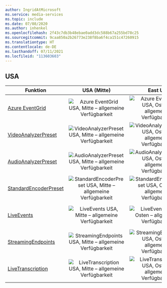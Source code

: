 ```yaml
---
author: IngridAtMicrosoft
ms.service: media-services
ms.topic: include
ms.date: 07/08/2020
ms.author: inhenkel
ms.openlocfilehash: 2f43c7db3b48ebae0add3dc588b67a255bd78c25
ms.sourcegitcommit: 9caa850a2b26773e238f8ba6f4ca151c47260915
ms.translationtype: HT
ms.contentlocale: de-DE
ms.lasthandoff: 07/11/2021
ms.locfileid: "113603603"
---
```

<!--Feature availability in region-->

## <a name="united-states"></a>USA

| Funktion                                                               |                                           USA (Mitte)                                           |                                           East US                                           |                                           USA (Ost) 2                                           |                                           USA Nord Mitte                                           |                                           USA Süd Mitte                                           |                                           USA, Westen                                           |                                           USA, Westen 2                                           | USA, Westen 3                                                                                        |                                         USA, Westen-Mitte                                          |
| --------------------------------------------------------------------- | :--------------------------------------------------------------------------------------------: | :-----------------------------------------------------------------------------------------: | :-------------------------------------------------------------------------------------------: | :--------------------------------------------------------------------------------------------------: | :--------------------------------------------------------------------------------------------------: | :-----------------------------------------------------------------------------------------: | :-------------------------------------------------------------------------------------------: | ------------------------------------------------------------------------------------------------ | :----------------------------------------------------------------------------------------------: |
| [Azure EventGrid](../monitoring/reacting-to-media-services-events.md) |    ![Azure EventGrid USA, Mitte – allgemeine Verfügbarkeit](../media/azure-clouds-regions/ga.svg)    |   ![Azure EventGrid USA, Osten – allgemeine Verfügbarkeit](../media/azure-clouds-regions/ga.svg)    |    ![Azure EventGrid USA, Osten 2 – allgemeine Verfügbarkeit](../media/azure-clouds-regions/ga.svg)    |    ![Azure EventGrid USA, Norden-Mitte – allgemeine Verfügbarkeit](../media/azure-clouds-regions/ga.svg)    |    ![Azure EventGrid USA, Süden-Mitte – allgemeine Verfügbarkeit](../media/azure-clouds-regions/ga.svg)    |    ![Azure EventGrid USA, Westen – allgemeine Verfügbarkeit](../media/azure-clouds-regions/ga.svg)    |    ![Azure EventGrid USA, Westen 2 – allgemeine Verfügbarkeit](../media/azure-clouds-regions/ga.svg)    | ![Azure EventGrid Osten/Westen 3 – allgemeine Verfügbarkeit](../media/azure-clouds-regions/ga.svg)        |    ![Azure EventGrid Westen, Mitte – allgemeine Verfügbarkeit](../media/azure-clouds-regions/ga.svg)    |
| [VideoAnalyzerPreset](../analyze-video-audio-files-concept.md)        |  ![VideoAnalyzerPreset USA, Mitte – allgemeine Verfügbarkeit](../media/azure-clouds-regions/ga.svg)  |  ![VideoAnalyzerPreset USA, Osten – allgemeine Verfügbarkeit](../media/azure-clouds-regions/ga.svg)  |  ![VideoAnalyzerPreset USA, Osten 2 – allgemeine Verfügbarkeit](../media/azure-clouds-regions/ga.svg)  |  ![VideoAnalyzerPreset USA, Norden-Mitte – allgemeine Verfügbarkeit](../media/azure-clouds-regions/ga.svg)  |  ![VideoAnalyzerPreset USA, Süden-Mitte – allgemeine Verfügbarkeit](../media/azure-clouds-regions/ga.svg)  |  ![VideoAnalyzerPreset USA, Westen – allgemeine Verfügbarkeit](../media/azure-clouds-regions/ga.svg)  |  ![VideoAnalyzerPreset USA, Westen 2 – allgemeine Verfügbarkeit](../media/azure-clouds-regions/ga.svg)  |   |  ![VideoAnalyzerPreset Westen, Mitte – allgemeine Verfügbarkeit](../media/azure-clouds-regions/ga.svg)  |
| [AudioAnalyzerPreset](../analyze-video-audio-files-concept.md)        |  ![AudioAnalyzerPreset USA, Mitte – allgemeine Verfügbarkeit](../media/azure-clouds-regions/ga.svg)  |  ![AudioAnalyzerPreset USA, Osten – allgemeine Verfügbarkeit](../media/azure-clouds-regions/ga.svg)  |  ![AudioAnalyzerPreset USA, Osten 2 – allgemeine Verfügbarkeit](../media/azure-clouds-regions/ga.svg)  |  ![AudioAnalyzerPreset USA, Norden-Mitte – allgemeine Verfügbarkeit](../media/azure-clouds-regions/ga.svg)  |  ![AudioAnalyzerPreset USA, Süden-Mitte – allgemeine Verfügbarkeit](../media/azure-clouds-regions/ga.svg)  |  ![AudioAnalyzerPreset USA, Westen – allgemeine Verfügbarkeit](../media/azure-clouds-regions/ga.svg)  |  ![AudioAnalyzerPreset USA, Westen 2 – allgemeine Verfügbarkeit](../media/azure-clouds-regions/ga.svg)  |  |  ![AudioAnalyzerPreset Westen, Mitte – allgemeine Verfügbarkeit](../media/azure-clouds-regions/ga.svg)  |
| [StandardEncoderPreset](../encode-concept.md)                         | ![StandardEncoderPreset USA, Mitte – allgemeine Verfügbarkeit](../media/azure-clouds-regions/ga.svg) | ![StandardEncoderPreset USA, Osten – allgemeine Verfügbarkeit](../media/azure-clouds-regions/ga.svg) | ![StandardEncoderPreset USA, Osten 2 – allgemeine Verfügbarkeit](../media/azure-clouds-regions/ga.svg) | ![StandardEncoderPreset USA, Norden-Mitte – allgemeine Verfügbarkeit](../media/azure-clouds-regions/ga.svg) | ![StandardEncoderPreset USA, Süden-Mitte – allgemeine Verfügbarkeit](../media/azure-clouds-regions/ga.svg) | ![StandardEncoderPreset USA, Westen – allgemeine Verfügbarkeit](../media/azure-clouds-regions/ga.svg) | ![StandardEncoderPreset USA, Westen 2 – allgemeine Verfügbarkeit](../media/azure-clouds-regions/ga.svg) | ![Azure StandardEncoderPreset Westen 3 – allgemeine Verfügbarkeit](../media/azure-clouds-regions/ga.svg) | ![StandardEncoderPreset Westen, Mitte – allgemeine Verfügbarkeit](../media/azure-clouds-regions/ga.svg) |
| [LiveEvents](../stream-live-streaming-concept.md)                     |      ![LiveEvents USA, Mitte – allgemeine Verfügbarkeit](../media/azure-clouds-regions/ga.svg)       |      ![LiveEvents USA, Osten – allgemeine Verfügbarkeit](../media/azure-clouds-regions/ga.svg)       |      ![LiveEvents USA, Osten 2 – allgemeine Verfügbarkeit](../media/azure-clouds-regions/ga.svg)       |      ![LiveEvents USA, Norden-Mitte – allgemeine Verfügbarkeit](../media/azure-clouds-regions/ga.svg)       |      ![LiveEvents USA, Süden-Mitte – allgemeine Verfügbarkeit](../media/azure-clouds-regions/ga.svg)       |      ![LiveEvents USA, Westen – allgemeine Verfügbarkeit](../media/azure-clouds-regions/ga.svg)       |      ![LiveEvents USA, Westen 2 – allgemeine Verfügbarkeit](../media/azure-clouds-regions/ga.svg)       | ![Azure LiveEvents Westen 3 – allgemeine Verfügbarkeit](../media/azure-clouds-regions/ga.svg)            |      ![LiveEvents Westen, Mitte – allgemeine Verfügbarkeit](../media/azure-clouds-regions/ga.svg)       |
| [StreamingEndpoints](../stream-streaming-endpoint-concept.md)         |  ![StreamingEndpoints USA, Mitte – allgemeine Verfügbarkeit](../media/azure-clouds-regions/ga.svg)   |  ![StreamingEndpoints USA, Osten – allgemeine Verfügbarkeit](../media/azure-clouds-regions/ga.svg)   |  ![StreamingEndpoints USA, Osten 2 – allgemeine Verfügbarkeit](../media/azure-clouds-regions/ga.svg)   |  ![StreamingEndpoints USA, Norden-Mitte – allgemeine Verfügbarkeit](../media/azure-clouds-regions/ga.svg)   |  ![StreamingEndpoints USA, Süden-Mitte – allgemeine Verfügbarkeit](../media/azure-clouds-regions/ga.svg)   |  ![StreamingEndpoints USA, Westen – allgemeine Verfügbarkeit](../media/azure-clouds-regions/ga.svg)   |  ![StreamingEndpoints USA, Westen 2 –allgemeine Verfügbarkeit](../media/azure-clouds-regions/ga.svg)   | ![StreamingEndpoints Westen 3 – allgemeine Verfügbarkeit](../media/azure-clouds-regions/ga.svg)          |  ![StreamingEndpoints Westen, Mitte – allgemeine Verfügbarkeit](../media/azure-clouds-regions/ga.svg)   |
| [LiveTranscription](../live-event-live-transcription-how-to.md)       |   ![LiveTranscription USA, Mitte – allgemeine Verfügbarkeit](../media/azure-clouds-regions/ga.svg)   |   ![LiveTranscription USA, Osten – allgemeine Verfügbarkeit](../media/azure-clouds-regions/ga.svg)   |   ![LiveTranscription USA, Osten 2 – allgemeine Verfügbarkeit](../media/azure-clouds-regions/ga.svg)   |   ![LiveTranscription USA, Norden-Mitte – allgemeine Verfügbarkeit](../media/azure-clouds-regions/ga.svg)   |   ![LiveTranscription USA, Süden-Mitte – allgemeine Verfügbarkeit](../media/azure-clouds-regions/ga.svg)   |   ![LiveTranscription USA, Westen, – allgemeine Verfügbarkeit](../media/azure-clouds-regions/ga.svg)   |   ![LiveTranscription USA, Westen 2 – allgemeine Verfügbarkeit](../media/azure-clouds-regions/ga.svg)   | ![LiveTranscription Westen 3 – allgemeine Verfügbarkeit](../media/azure-clouds-regions/ga.svg)           |   ![LiveTranscription Westen, Mitte – allgemeine Verfügbarkeit](../media/azure-clouds-regions/ga.svg)   |